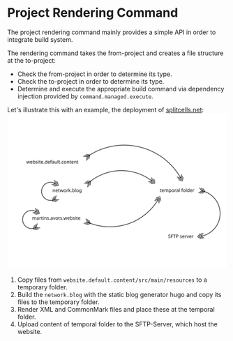 # Project Rendering Command
The project rendering command mainly provides a simple API in order to integrate
build system.

The rendering command takes the from-project and creates a file structure at
the to-project:
* Check the from-project in order to determine its type.
* Check the to-project in order to determine its type.
* Determine and execute the appropriate build command via dependency injection
  provided by `command.managed.execute`.

Let's illustrate this with an example, the deployment of [splitcells.net](http://splitcells.net):
![Example Illustration](../../../../../../../svg/net/splitcells/os/state/interface/project/render/example.illustration.svg)
1. Copy files from `website.default.content/src/main/resources` to a temporary
   folder.
2. Build the `network.blog` with the static blog generator hugo and copy its
   files to the temporary folder.
3. Render XML and CommonMark files and place these at the temporal folder.
4. Upload content of temporal folder to the SFTP-Server, which host
   the website.